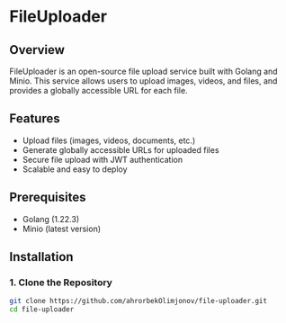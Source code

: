 # FileUploader

## Overview

FileUploader is an open-source file upload service built with Golang and Minio. This service allows users to upload images, videos, and files, and provides a globally accessible URL for each file.

## Features

- Upload files (images, videos, documents, etc.)
- Generate globally accessible URLs for uploaded files
- Secure file upload with JWT authentication
- Scalable and easy to deploy

## Prerequisites

- Golang (1.22.3)
- Minio (latest version)

## Installation

### 1. Clone the Repository

```sh
git clone https://github.com/ahrorbekOlimjonov/file-uploader.git
cd file-uploader
